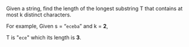 Given a string, find the length of the longest substring T that contains at most k distinct characters.

For example, Given s = “`eceba`” and k = **2**,

T is "`ece`" which its length is **3**.